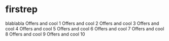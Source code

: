 # firstrep
blablabla
Offers and cool 1
Offers and cool 2
Offers and cool 3
Offers and cool 4
Offers and cool 5
Offers and cool 6
Offers and cool 7
Offers and cool 8
Offers and cool 9
Offers and cool 10
